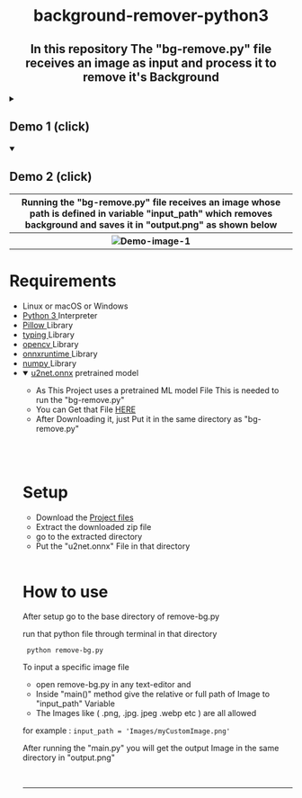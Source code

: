 <h1 align="center"><strong>background-remover-python3</strong></h1>
<p><h2 align="center">In this repository The "bg-remove.py" file receives an image as input and process it to remove it's Background</h2></p>

<details close> 
  <summary><h2>Demo 1 (click)</h2></summary>
  <table>
    <tr>
    <th>
    <img alt="Demo-image-1" src="https://user-images.githubusercontent.com/77431114/215275187-4ef372f8-4fe6-4035-adc2-c606f2409584.png"/></th>
    </tr>
  </table>
</details>

<details open> 
  <summary><h2>Demo 2 (click)</h2></summary>
  <table>
    <tr>
      <th>Running the "bg-remove.py" file receives an image whose path is defined in variable "input_path"
      which removes background and saves it in "output.png" as shown below</th>
    </tr>
    <tr>
    <th>
    <img alt="Demo-image-1" src="https://user-images.githubusercontent.com/77431114/215275192-77287d58-1b59-4737-b1df-9c1e0fd5be0d.png"/></th>
    </tr>
  </table>
</details>

Requirements
============
* Linux or macOS or Windows
* [ Python 3 ](https://www.python.org/downloads/)Interpreter
* [ Pillow ](https://pypi.org/project/Pillow/)Library
* [ typing ](https://pypi.org/project/typing/)Library
* [ opencv ](https://pypi.org/project/opencv-python/)Library
* [ onnxruntime ](https://pypi.org/project/onnxruntime/)Library
* [ numpy ](https://pypi.org/project/numpy/)Library
* <details open> 
  <summary><span><a href="https://mega.nz/file/wV5zECYb#C19BLp57nJ8b_7LVZDajWLDRf5HSml63n0skiK2bNuQ">u2net.onnx</a> pretrained model</span></summary>
  <table>
<ul>
    <li>As This Project uses a pretrained ML model File This is needed to run the "bg-remove.py" </li>
    <li>You can Get that File <a href="https://mega.nz/file/wV5zECYb#C19BLp57nJ8b_7LVZDajWLDRf5HSml63n0skiK2bNuQ">HERE</a></li>
    <li>After Downloading it, just Put it in the same directory as "bg-remove.py"</li>
</ul>
  </table>
</details>
<br>

Setup
============
* Download the [ Project files ](https://github.com/PuL5TaR/background-remover-py/archive/refs/heads/main.zip)
* Extract the downloaded zip file
* go to the extracted directory
* Put the "u2net.onnx" File in that directory

<br>

How to use
============
After setup go to the base directory of remove-bg.py

run that python file through terminal in that directory
```
 python remove-bg.py
```
To input a specific image file 
* open remove-bg.py in any text-editor and
* Inside "main()" method give the relative or full path of Image to "input_path" Variable 
* The Images like ( .png, .jpg. jpeg .webp etc ) are all allowed

for example : `input_path = 'Images/myCustomImage.png'`

After running the "main.py" you will get the output Image in the same directory in "output.png"

<br>
<hr>
